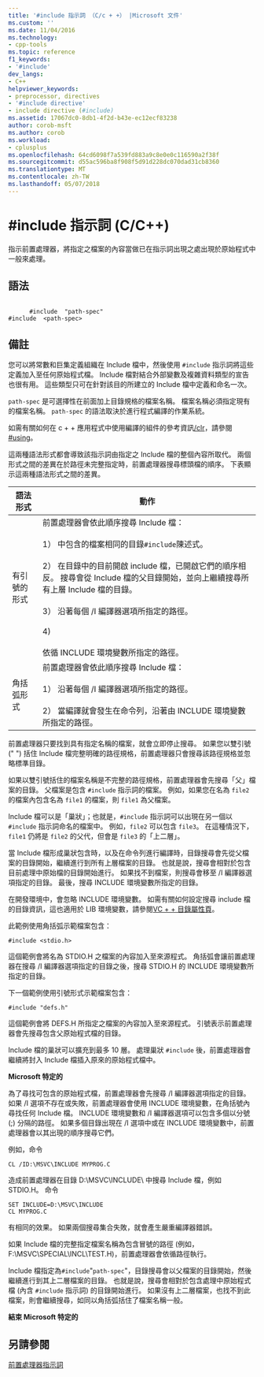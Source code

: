 ```yaml
---
title: '#include 指示詞 （C/c + +） |Microsoft 文件'
ms.custom: ''
ms.date: 11/04/2016
ms.technology:
- cpp-tools
ms.topic: reference
f1_keywords:
- '#include'
dev_langs:
- C++
helpviewer_keywords:
- preprocessor, directives
- '#include directive'
- include directive (#include)
ms.assetid: 17067dc0-8db1-4f2d-b43e-ec12ecf83238
author: corob-msft
ms.author: corob
ms.workload:
- cplusplus
ms.openlocfilehash: 64cd6098f7a539fd883a9c8e0e0c116590a2f38f
ms.sourcegitcommit: d55ac596ba8f908f5d91d228dc070dad31cb8360
ms.translationtype: MT
ms.contentlocale: zh-TW
ms.lasthandoff: 05/07/2018
---
```

# <a name="include-directive-cc"></a>#include 指示詞 (C/C++)
指示前置處理器，將指定之檔案的內容當做已在指示詞出現之處出現於原始程式中一般來處理。  
  
## <a name="syntax"></a>語法  
  
```  
  
      #include  "path-spec"  
#include  <path-spec>  
```  
  
## <a name="remarks"></a>備註  
 您可以將常數和巨集定義組織在 Include 檔中，然後使用 `#include` 指示詞將這些定義加入至任何原始程式檔。 Include 檔對結合外部變數及複雜資料類型的宣告也很有用。 這些類型只可在針對該目的所建立的 Include 檔中定義和命名一次。  
  
 `path-spec` 是可選擇性在前面加上目錄規格的檔案名稱。 檔案名稱必須指定現有的檔案名稱。 `path-spec` 的語法取決於進行程式編譯的作業系統。  
  
 如需有關如何在 c + + 應用程式中使用編譯的組件的參考資訊[/clr](../build/reference/clr-common-language-runtime-compilation.md)，請參閱[#using](../preprocessor/hash-using-directive-cpp.md)。  
  
 這兩種語法形式都會導致該指示詞由指定之 Include 檔的整個內容所取代。 兩個形式之間的差異在於路徑未完整指定時，前置處理器搜尋標頭檔的順序。 下表顯示這兩種語法形式之間的差異。  
  
|語法形式|動作|  
|-----------------|------------|  
|有引號的形式|前置處理器會依此順序搜尋 Include 檔：<br /><br /> 1） 中包含的檔案相同的目錄`#include`陳述式。<br /><br /> 2） 在目錄中的目前開啟 include 檔，已開啟它們的順序相反。 搜尋會從 Include 檔的父目錄開始，並向上繼續搜尋所有上層 Include 檔的目錄。<br /><br /> 3） 沿著每個 /I 編譯器選項所指定的路徑。<br /><br /> 4)<br /><br /> 依循 INCLUDE 環境變數所指定的路徑。|  
|角括弧形式|前置處理器會依此順序搜尋 Include 檔：<br /><br /> 1） 沿著每個 /I 編譯器選項所指定的路徑。<br /><br /> 2） 當編譯就會發生在命令列，沿著由 INCLUDE 環境變數所指定的路徑。|  
  
 前置處理器只要找到具有指定名稱的檔案，就會立即停止搜尋。 如果您以雙引號 (" ") 括住 Include 檔完整明確的路徑規格，前置處理器只會搜尋該路徑規格並忽略標準目錄。  
  
 如果以雙引號括住的檔案名稱是不完整的路徑規格，前置處理器會先搜尋「父」檔案的目錄。 父檔案是包含 `#include` 指示詞的檔案。 例如，如果您在名為 `file2` 的檔案內包含名為 `file1` 的檔案，則 `file1` 為父檔案。  
  
 Include 檔可以是「巢狀」；也就是，`#include` 指示詞可以出現在另一個以 `#include` 指示詞命名的檔案中。 例如，`file2` 可以包含 `file3`。 在這種情況下，`file1` 仍將是 `file2` 的父代，但會是 `file3` 的「上二層」。  
  
 當 Include 檔形成巢狀包含時，以及在命令列進行編譯時，目錄搜尋會先從父檔案的目錄開始，繼續進行到所有上層檔案的目錄。 也就是說，搜尋會相對於包含目前處理中原始檔的目錄開始進行。 如果找不到檔案，則搜尋會移至 /I 編譯器選項指定的目錄。 最後，搜尋 INCLUDE 環境變數所指定的目錄。  
  
 在開發環境中，會忽略 INCLUDE 環境變數。 如需有關如何設定搜尋 include 檔的目錄資訊，這也適用於 LIB 環境變數，請參閱[VC + + 目錄屬性頁](../ide/vcpp-directories-property-page.md)。  
  
 此範例使用角括弧示範檔案包含：  
  
```  
#include <stdio.h>  
```  
  
 這個範例會將名為 STDIO.H 之檔案的內容加入至來源程式。 角括弧會讓前置處理器在搜尋 /I 編譯器選項指定的目錄之後，搜尋 STDIO.H 的 INCLUDE 環境變數所指定的目錄。  
  
 下一個範例使用引號形式示範檔案包含：  
  
```  
#include "defs.h"  
```  
  
 這個範例會將 DEFS.H 所指定之檔案的內容加入至來源程式。 引號表示前置處理器會先搜尋包含父原始程式檔的目錄。  
  
 Include 檔的巢狀可以擴充到最多 10 層。 處理巢狀 `#include` 後，前置處理器會繼續將封入 Include 檔插入原來的原始程式檔中。  
  
 **Microsoft 特定的**  
  
 為了尋找可包含的原始程式檔，前置處理器會先搜尋 /I 編譯器選項指定的目錄。 如果 /I 選項不存在或失敗，前置處理器會使用 INCLUDE 環境變數，在角括號內尋找任何 Include 檔。 INCLUDE 環境變數和 /I 編譯器選項可以包含多個以分號 (;) 分隔的路徑。 如果多個目錄出現在 /I 選項中或在 INCLUDE 環境變數中，前置處理器會以其出現的順序搜尋它們。  
  
 例如，命令  
  
```  
CL /ID:\MSVC\INCLUDE MYPROG.C  
```  
  
 造成前置處理器在目錄 D:\MSVC\INCLUDE\ 中搜尋 Include 檔，例如 STDIO.H。 命令  
  
```  
SET INCLUDE=D:\MSVC\INCLUDE  
CL MYPROG.C  
```  
  
 有相同的效果。 如果兩個搜尋集合失敗，就會產生嚴重編譯器錯誤。  
  
 如果 Include 檔的完整指定檔案名稱為包含冒號的路徑 (例如，F:\MSVC\SPECIAL\INCL\TEST.H)，前置處理器會依循路徑執行。  
  
 Include 檔指定為`#include`"`path-spec`"，目錄搜尋會以父檔案的目錄開始，然後繼續進行到其上二層檔案的目錄。 也就是說，搜尋會相對於包含處理中原始程式檔 (內含 `#include` 指示詞) 的目錄開始進行。 如果沒有上二層檔案，也找不到此檔案，則會繼續搜尋，如同以角括弧括住了檔案名稱一般。  
  
 **結束 Microsoft 特定的**  
  
## <a name="see-also"></a>另請參閱  
 [前置處理器指示詞](../preprocessor/preprocessor-directives.md)